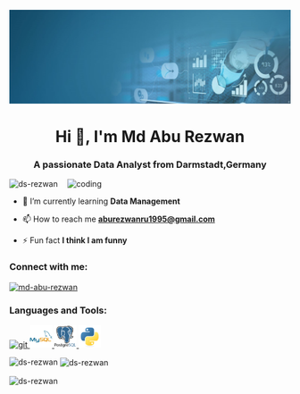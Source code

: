 ![logo](https://github.com/ds-Rezwan/ds-Rezwan/blob/main/GitHub-banner.jpg)
<h1 align="center">Hi 👋, I'm Md Abu Rezwan</h1>
<h3 align="center">A passionate Data Analyst from Darmstadt,Germany</h3>

<img align="right" alt="coding" width="400" src="https://cdn.dribbble.com/users/1292677/screenshots/6139167/avento.gif">

<p align="left"> <img src="https://komarev.com/ghpvc/?username=ds-rezwan&label=Profile%20views&color=0e75b6&style=flat" alt="ds-rezwan" /> </p>

- 🌱 I’m currently learning **Data Management**

- 📫 How to reach me **aburezwanru1995@gmail.com**

- ⚡ Fun fact **I think I am funny**

<h3 align="left">Connect with me:</h3>
<p align="left">
<a href="https://linkedin.com/in/md-abu-rezwan" target="blank"><img align="center" src="https://raw.githubusercontent.com/rahuldkjain/github-profile-readme-generator/master/src/images/icons/Social/linked-in-alt.svg" alt="md-abu-rezwan" height="30" width="40" /></a>
</p>

<h3 align="left">Languages and Tools:</h3>
<p align="left"> <a href="https://git-scm.com/" target="_blank" rel="noreferrer"> <img src="https://www.vectorlogo.zone/logos/git-scm/git-scm-icon.svg" alt="git" width="40" height="40"/> </a> <a href="https://www.mysql.com/" target="_blank" rel="noreferrer"> <img src="https://raw.githubusercontent.com/devicons/devicon/master/icons/mysql/mysql-original-wordmark.svg" alt="mysql" width="40" height="40"/> </a> <a href="https://www.postgresql.org" target="_blank" rel="noreferrer"> <img src="https://raw.githubusercontent.com/devicons/devicon/master/icons/postgresql/postgresql-original-wordmark.svg" alt="postgresql" width="40" height="40"/> </a> <a href="https://www.python.org" target="_blank" rel="noreferrer"> <img src="https://raw.githubusercontent.com/devicons/devicon/master/icons/python/python-original.svg" alt="python" width="40" height="40"/> </a> </p>

<p><img align="left" src="https://github-readme-stats.vercel.app/api/top-langs?username=ds-rezwan&show_icons=true&locale=en&layout=compact" alt="ds-rezwan" /></p>

<p>&nbsp;<img align="center" src="https://github-readme-stats.vercel.app/api?username=ds-rezwan&show_icons=true&locale=en" alt="ds-rezwan" /></p>

<p><img align="center" src="https://github-readme-streak-stats.herokuapp.com/?user=ds-rezwan&" alt="ds-rezwan" /></p>
